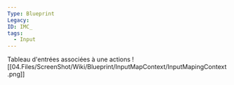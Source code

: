 ```yaml
---
Type: Blueprint
Legacy: 
ID: IMC_
tags:
  - Input
---
```


Tableau d'entrées associées à une actions
![[04.Files/ScreenShot/Wiki/Blueprint/InputMapContext/InputMapingContext.png]]

